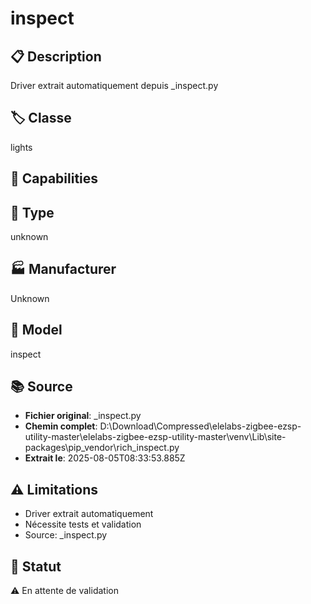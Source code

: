 # inspect

## 📋 Description
Driver extrait automatiquement depuis _inspect.py

## 🏷️ Classe
lights

## 🔧 Capabilities


## 📡 Type
unknown

## 🏭 Manufacturer
Unknown

## 📱 Model
inspect

## 📚 Source
- **Fichier original**: _inspect.py
- **Chemin complet**: D:\Download\Compressed\elelabs-zigbee-ezsp-utility-master\elelabs-zigbee-ezsp-utility-master\venv\Lib\site-packages\pip\_vendor\rich\_inspect.py
- **Extrait le**: 2025-08-05T08:33:53.885Z

## ⚠️ Limitations
- Driver extrait automatiquement
- Nécessite tests et validation
- Source: _inspect.py

## 🚀 Statut
⚠️ En attente de validation
